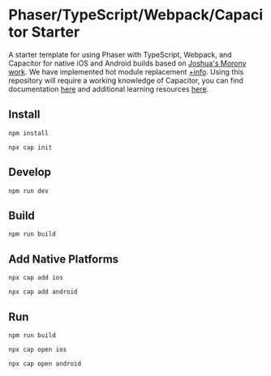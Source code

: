 # Phaser/TypeScript/Webpack/Capacitor Starter

A starter template for using Phaser with TypeScript, Webpack, and Capacitor for native iOS and Android builds based on [Joshua's Morony work](https://github.com/joshuamorony/phaser3-typescript-webpack-capacitor). We have implemented hot module replacement [+info](https://webpack.js.org/concepts/hot-module-replacement/).
Using this repository will require a working knowledge of Capacitor, you can find documentation [here](https://capacitor.ionicframework.com/docs/) and additional learning resources [here](https://www.joshmorony.com/tag/capacitor/).

## Install

```
npm install
```

```
npx cap init
```

## Develop

```
npm run dev
```

## Build

```
npm run build
```

## Add Native Platforms

```
npx cap add ios
```

```
npx cap add android
```

## Run

```
npm run build
```

```
npx cap open ios
```

```
npx cap open android
```
